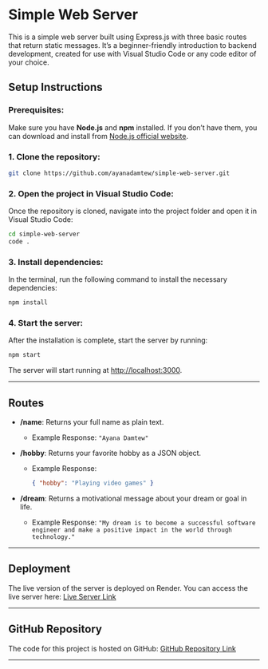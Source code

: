 
# Simple Web Server

This is a simple web server built using Express.js with three basic routes that return static messages. It’s a beginner-friendly introduction to backend development, created for use with Visual Studio Code or any code editor of your choice.

## Setup Instructions

### Prerequisites:
Make sure you have **Node.js** and **npm** installed. If you don’t have them, you can download and install from [Node.js official website](https://nodejs.org).

### 1. Clone the repository:
```bash
git clone https://github.com/ayanadamtew/simple-web-server.git
```

### 2. Open the project in Visual Studio Code:
Once the repository is cloned, navigate into the project folder and open it in Visual Studio Code:
```bash
cd simple-web-server
code .
```

### 3. Install dependencies:
In the terminal, run the following command to install the necessary dependencies:
```bash
npm install
```

### 4. Start the server:
After the installation is complete, start the server by running:
```bash
npm start
```
The server will start running at [http://localhost:3000](http://localhost:3000).

---

## Routes

- **/name**: Returns your full name as plain text.
  - Example Response: `"Ayana Damtew"`

- **/hobby**: Returns your favorite hobby as a JSON object.
  - Example Response:
    ```json
    { "hobby": "Playing video games" }
    ```

- **/dream**: Returns a motivational message about your dream or goal in life.
  - Example Response: `"My dream is to become a successful software engineer and make a positive impact in the world through technology."`

---

## Deployment

The live version of the server is deployed on Render. You can access the live server here:
[Live Server Link](https://simple-web-server-h9sr.onrender.com)

---

## GitHub Repository

The code for this project is hosted on GitHub:
[GitHub Repository Link](https://github.com/ayanadamtew/simple-web-server)

---

